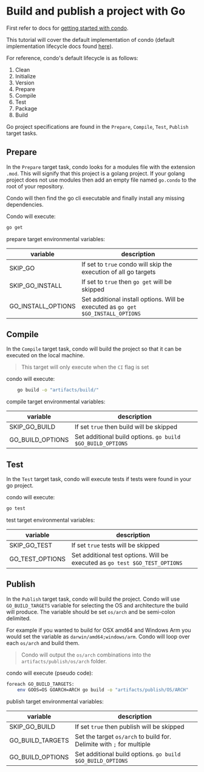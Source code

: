 # Build and publish a project with Go

First refer to docs for [getting started with condo][get-started].

This tutorial will cover the default implementation of condo (default implementation lifecycle docs found
[here][lifecycle]).

For reference, condo's default lifecycle is as follows:

1. Clean
2. Initialize
3. Version
4. Prepare
5. Compile
6. Test
7. Package
8. Build

Go project specifications are found in the `Prepare`, `Compile`, `Test`, `Publish` target tasks.

## Prepare

In the `Prepare` target task, condo looks for a modules file with the extension `.mod`. This will signify that this project is a golang project. If your golang project does not use modules then add an empty file named `go.condo` to the root of your repository.

Condo will then find the go cli executable and finally install any missing dependencies.

Condo will execute:

```bash
go get
```

prepare target environmental variables:

| variable            | description              |
|---------------------|--------------------------|
| SKIP_GO             | If set to `true` condo will skip the execution of all go targets |
| SKIP_GO_INSTALL     | If set to `true` then `go get` will be skipped |
| GO_INSTALL_OPTIONS  | Set additional install options. Will be executed as `go get $GO_INSTALL_OPTIONS` |

## Compile

In the `Compile` target task, condo will build the project so that it can be executed on the local machine.
> This target will only execute when the `CI` flag is set

condo will execute:

```bash
    go build -o "artifacts/build/"
```

compile target environmental variables:

| variable            | description              |
|---------------------|--------------------------|
| SKIP_GO_BUILD       | If set `true` then build will be skipped |
| GO_BUILD_OPTIONS    | Set additional build options. `go build $GO_BUILD_OPTIONS` |

## Test

In the `Test` target task, condo will execute tests if tests were found in your go project.

condo will execute:

```bash
go test
```

test target environmental variables:

| variable            | description              |
|---------------------|--------------------------|
| SKIP_GO_TEST        | If set `true` tests will be skipped |
| GO_TEST_OPTIONS     | Set additional test options. Will be executed as `go test $GO_TEST_OPTIONS` |

## Publish

In the `Publish` target task, condo will build the project. Condo will use `GO_BUILD_TARGETS` variable for selecting the OS and architecture the build will produce. The variable should be set `os/arch` and be semi-colon delimited.

For example if you wanted to build for OSX amd64 and Windows Arm you would set the variable as `darwin/amd64;windows/arm`. Condo will loop over each `os/arch` and build them.

>Condo will output the `os/arch` combinations into the `artifacts/publish/os/arch` folder.

condo will execute (pseudo code):

```bash
foreach GO_BUILD_TARGETS:
    env GOOS=OS GOARCH=ARCH go build -o "artifacts/publish/OS/ARCH"
```

publish target environmental variables:

| variable            | description              |
|---------------------|--------------------------|
| SKIP_GO_BUILD       | If set `true` then publish will be skipped |
| GO_BUILD_TARGETS    | Set the target `os/arch` to build for. Delimite with `;` for multiple
| GO_BUILD_OPTIONS    | Set additional build options. `go build $GO_BUILD_OPTIONS` |

[get-started]: get-started.md
[lifecycle]: ../concepts/lifecycle.md

